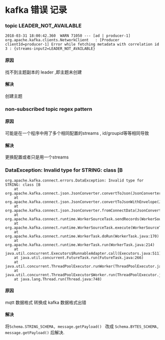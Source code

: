 # kafka 错误 记录


### topic LEADER_NOT_AVAILABLE

```
2018-03-31 18:00:42.360  WARN 71050 --- [ad | producer-1] org.apache.kafka.clients.NetworkClient   : [Producer clientId=producer-1] Error while fetching metadata with correlation id 3 : {streams-input2=LEADER_NOT_AVAILABLE}
```

#### 原因

找不到主题副本的 leader ,即主题未创建

#### 解决

创建主题

### non-subscribed topic regex pattern 

#### 原因 

可能是在一个程序中用了多个相同配置的streams , id/groupid等等相同导致

#### 解决

更换配置或者只是用一个streams


### DataException: Invalid type for STRING: class [B

```
org.apache.kafka.connect.errors.DataException: Invalid type for STRING: class [B
	at org.apache.kafka.connect.json.JsonConverter.convertToJson(JsonConverter.java:659)
	at org.apache.kafka.connect.json.JsonConverter.convertToJsonWithEnvelope(JsonConverter.java:537)
	at org.apache.kafka.connect.json.JsonConverter.fromConnectData(JsonConverter.java:290)
	at org.apache.kafka.connect.runtime.WorkerSourceTask.sendRecords(WorkerSourceTask.java:220)
	at org.apache.kafka.connect.runtime.WorkerSourceTask.execute(WorkerSourceTask.java:187)
	at org.apache.kafka.connect.runtime.WorkerTask.doRun(WorkerTask.java:170)
	at org.apache.kafka.connect.runtime.WorkerTask.run(WorkerTask.java:214)
	at java.util.concurrent.Executors$RunnableAdapter.call(Executors.java:511)
	at java.util.concurrent.FutureTask.run(FutureTask.java:266)
	at java.util.concurrent.ThreadPoolExecutor.runWorker(ThreadPoolExecutor.java:1149)
	at java.util.concurrent.ThreadPoolExecutor$Worker.run(ThreadPoolExecutor.java:624)
	at java.lang.Thread.run(Thread.java:748)

```

#### 原因 

mqtt 数据格式 转换成 kafka 数据格式出错

#### 解决

将```Schema.STRING_SCHEMA, message.getPayload() ``` 改成 ```Schema.BYTES_SCHEMA, message.getPayload()``` 后解决.


